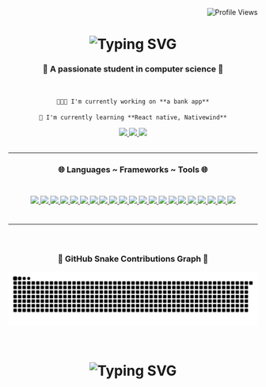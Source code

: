 <p align="right">
  <img src="https://komarev.com/ghpvc/?username=finishednote&style=flat&label=Profil+views" alt="Profile Views" />
</p>
<h1 align="center">
  <img src="https://readme-typing-svg.herokuapp.com?font=Righteous+Code&size=35&duration=4000&color=5eb1ff&center=true&vCenter=true&width=500&height=70&lines=Hi+There!+👋_;I'm+Raphaël!_;" alt="Typing SVG" />
</h1>

<h3 align="center">💎 A passionate student in computer science 💎</h3>

<br />

<div align="center">

    👩🏻‍💻 I'm currently working on **a bank app**

    🧠 I'm currently learning **React native, Nativewind**

</div>

<div align="center">
    <a href="mailto:miroir.raphael07@gmail.com">
        <img src="https://img.shields.io/badge/Gmail-272727?style=for-the-badge&logo=gmail&logoColor=blue"/>
    </a>
    <a href="#" target="_blank">
        <img src="https://img.shields.io/badge/Discord-272727?style=for-the-badge&logo=discord&logoColor=blue"/>
    </a>
    <a href="https://portfolio-raphael-miroir.vercel.app/" target="_blank">
        <img src="https://img.shields.io/badge/Porfolio-272727?style=for-the-badge&logo=todoist&logoColor=blue"/>
    </a>
</div>

<br/>

---

<h3 align="center">
    🌐 Languages ~ Frameworks ~ Tools 🌐
<h3/>

<br/>

<div align="center">
    <a href="https://developer.mozilla.org/en-US/docs/Web/HTML" target="_blank">
        <img src="https://skillicons.dev/icons?i=html&theme=light" />
    </a>
    <a href="https://developer.mozilla.org/en-US/docs/Web/CSS" target="_blank">
        <img src="https://skillicons.dev/icons?i=css&theme=light" />
    </a>
    <a href="https://tailwindcss.com/" target="_blank">
        <img src="https://skillicons.dev/icons?i=tailwindcss&theme=light" />
    </a>
    <a href="https://developer.mozilla.org/en-US/docs/Web/JavaScript" target="_blank">
        <img src="https://skillicons.dev/icons?i=javascript&theme=light" />
    </a>
    <a href="https://www.typescriptlang.org/" target="_blank">
        <img src="https://skillicons.dev/icons?i=typescript&theme=light" />
    </a>
    <a href="https://reactjs.org/" target="_blank">
        <img src="https://skillicons.dev/icons?i=react&theme=light" />
    </a>
    <a href="https://nextjs.org/" target="_blank">
        <img src="https://skillicons.dev/icons?i=nextjs&theme=light" />
    </a>
    <a href="https://www.svelte.dev/" target="_blank">
        <img src="https://skillicons.dev/icons?i=svelte&theme=light" />
    </a>
    <a href="https://vuejs.org/" target="_blank">
        <img src="https://skillicons.dev/icons?i=vuejs&theme=light" />
    </a>
    <a href="https://www.figma.com/" target="_blank">
        <img src="https://skillicons.dev/icons?i=figma&theme=light" />
    </a>
    <a href="https://git-scm.com/" target="_blank">
        <img src="https://skillicons.dev/icons?i=git&theme=light" />
    </a>
    <a href="https://www.postman.com/" target="_blank">
        <img src="https://skillicons.dev/icons?i=postman&theme=light" />
    </a>
    <a href="https://www.mongodb.com/" target="_blank">
        <img src="https://skillicons.dev/icons?i=mongodb&theme=light" />
    </a>
    <a href="https://www.expressjs.com/" target="_blank">
        <img src="https://skillicons.dev/icons?i=express&theme=light" />
    </a>
    <a href="https://www.python.org/" target="_blank">
        <img src="https://skillicons.dev/icons?i=python&theme=light" />
    </a>
    <a href="https://supabase.com/" target="_blank">
        <img src="https://skillicons.dev/icons?i=supabase&theme=light" />
    </a>
    <a href="https://www.firebase.com/" target="_blank">
        <img src="https://skillicons.dev/icons?i=firebase&theme=light" />
    </a>
    <a href="https://www.djangoproject.com/" target="_blank">
        <img src="https://skillicons.dev/icons?i=django&theme=light" />
    </a>
    <a href="https://isocpp.org/" target="_blank">
        <img src="https://skillicons.dev/icons?i=c#&theme=light" />
    </a>
    <a href="https://www.docker.com/" target="_blank">
        <img src="https://skillicons.dev/icons?i=docker&theme=light" />
    </a>
    <a href="https://www.linux.org/" target="_blank">
        <img src="https://skillicons.dev/icons?i=linux&theme=light" />
    </a>
</div>

<br/>

---

<br/>

<h3 align="center">
    🐍 GitHub Snake Contributions Graph 🐍
</h3>

![snake gif](https://github.com/FinishedNote/FinishedNote/blob/output/github-snake-dark.svg)

<br/>

<h1 align="center">
  <img src="https://readme-typing-svg.herokuapp.com?font=Righteous+Code&size=24&duration=4000&color=5eb1ff&center=true&vCenter=true&width=500&height=70&lines=Thanks+for+visiting!+👋_;Shoot+me+a+message+😃_;I'm+always+down+to+colab_" alt="Typing SVG" />
</h1>
